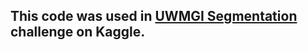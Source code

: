 ## This code was used in [UWMGI Segmentation](https://www.kaggle.com/competitions/uw-madison-gi-tract-image-segmentation/) challenge on Kaggle.
